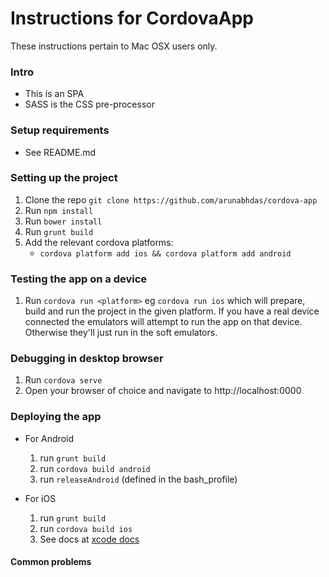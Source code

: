 # Instructions for CordovaApp
These instructions pertain to Mac OSX users only. 

### Intro
* This is an SPA 
* SASS is the CSS pre-processor

### Setup requirements
* See README.md

### Setting up the project
1. Clone the repo `git clone https://github.com/arunabhdas/cordova-app`
2. Run `npm install`
3. Run `bower install`
4. Run `grunt build`
5. Add the relevant cordova platforms: 
    * `cordova platform add ios && cordova platform add android`

### Testing the app on a device

1. Run `cordova run <platform>` eg `cordova run ios` which will prepare, build and run the project in the given platform. If you have a real device connected the emulators will attempt to run the app on that device. Otherwise they'll just run in the soft emulators.

### Debugging in desktop browser

1. Run `cordova serve`
2. Open your browser of choice and navigate to http://localhost:0000

### Deploying the app

* For Android
  1. run `grunt build`
  2. run `cordova build android`
  2. run `releaseAndroid` (defined in the bash_profile)
    
* For iOS
  1. run `grunt build`
  2. run `cordova build ios`
  2. See docs at [xcode docs](https://developer.apple.com/library/ios/documentation/IDEs/Conceptual/AppDistributionGuide/ConfiguringYourApp/ConfiguringYourApp.html)

#### Common problems

